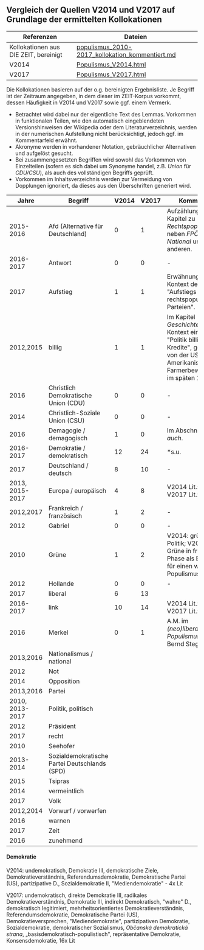 ## Vergleich der Quellen V2014 und V2017 auf Grundlage der ermittelten Kollokationen

| Referenzen | Dateien |
| --- | --- |
| Kollokationen aus DIE ZEIT, bereinigt | [populismus_2010-2017_kollokation_kommentiert.md](/05_Abgleich_Auswertung/populismus_2010-2017_kollokation_kommentiert.md) |
| V2014 | [Populismus_V2014.html](/03_Versionsverlauf/Populismus_V2014.html) |
| V2017 | [Populismus_V2017.html](/03_Versionsverlauf/Populismus_V2017.html) |

Die Kollokationen basieren auf der o.g. bereinigten Ergebnisliste. Je Begriff ist der Zeitraum angegeben, in dem dieser im ZEIT-Korpus vorkommt, dessen Häufigkeit in V2014 und V2017 sowie ggf. einem Vermerk.

- Betrachtet wird dabei nur der eigentliche Text des Lemmas. Vorkommen in funktionalen Teilen, wie den automatisch eingeblendeten Versionshinweisen der Wikipedia oder dem Literaturverzeichnis, werden in der numerischen Aufstellung nicht berücksichtigt, jedoch ggf. im Kommentarfeld erwähnt.
- Akronyme werden in vorhandener Notation, gebräuchlicher Alternativen und aufgelöst gesucht.
- Bei zusammengesetzten Begriffen wird sowohl das Vorkommen von Einzelteilen (sofern es sich dabei um Synonyme handel, z.B. *Union* für *CDU/CSU*), als auch des vollständigen Begriffs geprüft. 
- Vorkommen im Inhaltsverzeichnis werden zur Vermeidung von Dopplungen ignoriert, da dieses aus den Überschriften generiert wird.

| **Jahre**       | **Begriff**                                   | V2014 | V2017 | Kommentar                                                    |
| --------------- | --------------------------------------------- | ----- | ----- | ------------------------------------------------------------ |
| 2015-2016       | Afd (Alternative für Deutschland)             | 0     | 1     | Aufzählung im Kapitel zu *Rechtspopulismus* neben *FPÖ*, *Front National* und anderen. |
| 2016-2017       | Antwort                                       | 0     | 0     | -                                                            |
| 2017            | Aufstieg                                      | 1     | 1     | Erwähnung im Kontext des "Aufstiegs rechtspopulistischer Parteien". |
| 2012,2015       | billig                                        | 1     | 1     | Im Kapitel *Geschichte* im Kontext einer "Politik billiger Kredite", gefordert von der US Amerikanischen Farmerbewegung im späten 19. Jhd. |
| 2016            | Christlich Demokratische Union (CDU)          | 0     | 0     | -                                                            |
| 2014            | Christlich-Soziale Union (CSU)                | 0     | 0     | -                                                            |
| 2016            | Demagogie / demagogisch                       | 1     | 0     | Im Abschnitt *Siehe auch*.                                   |
| 2016-2017       | Demokratie / demokratisch                     | 12    | 24    | *s.u.                                                        |
| 2017            | Deutschland / deutsch                         | 8     | 10    | -                                                            |
| 2013, 2015-2017 | Europa / europäisch                           | 4     | 8     | V2014 Lit.: 19; V2017 Lit.: 26                               |
| 2012,2017       | Frankreich / französisch                      | 1     | 2     | -                                                            |
| 2012            | Gabriel                                       | 0     | 0     | -                                                            |
| 2010            | Grüne                                         | 1     | 2     | V2014: grüne Politik; V2017: Grüne in früher Phase als Beispiel für einen weiten Populismusbegriff. |
| 2012            | Hollande                                      | 0     | 0     | -                                                            |
| 2017            | liberal                                       | 6     | 13    |                                                              |
| 2016-2017       | link                                          | 10    | 14    | V2014 Lit.: 7; V2017 Lit.: 6                                 |
| 2016            | Merkel                                        | 0     | 1     | A.M. im *(neo)liberalen Populismus* nach Bernd Stegemann.    |
| 2013,2016       | Nationalismus / national                      |       |       |                                                              |
| 2012            | Not                                           |       |       |                                                              |
| 2014            | Opposition                                    |       |       |                                                              |
| 2013,2016       | Partei                                        |       |       |                                                              |
| 2010, 2013-2017 | Politik, politisch                            |       |       |                                                              |
| 2012            | Präsident                                     |       |       |                                                              |
| 2017            | recht                                         |       |       |                                                              |
| 2010            | Seehofer                                      |       |       |                                                              |
| 2013-2014       | Sozialdemokratische Partei Deutschlands (SPD) |       |       |                                                              |
| 2015            | Tsipras                                       |       |       |                                                              |
| 2014            | vermeintlich                                  |       |       |                                                              |
| 2017            | Volk                                          |       |       |                                                              |
| 2012,2014       | Vorwurf / vorwerfen                           |       |       |                                                              |
| 2016            | warnen                                        |       |       |                                                              |
| 2017            | Zeit                                          |       |       |                                                              |
| 2016            | zunehmend                                     |       |       |                                                              |

#### Demokratie

V2014: undemokratisch, Demokratie III, demokratische Ziele, Demokratieverständnis, Referendumsdemokratie, Demokratische Partei (US), partizipative D., Sozialdemokratie II, "Mediendemokratie" - 4x Lit

V2017: undemokratisch, direkte Demokratie III, radikales Demokratieverständnis, Demokratie III, indirekt Demokratisch, "wahre" D., demokratisch legitimiert, mehrheitsorientiertes Demokratieverständnis, Referendumsdemokratie, Demokratische Partei (US), Demokratieversprechen, "Mediendemokratie", partizipativen Demokratie, Sozialdemokratie, demokratischer Sozialismus, *Občanská demokratická strana*, „basisdemokratisch-populistisch", repräsentative Demokratie, Konsensdemokratie, 16x Lit